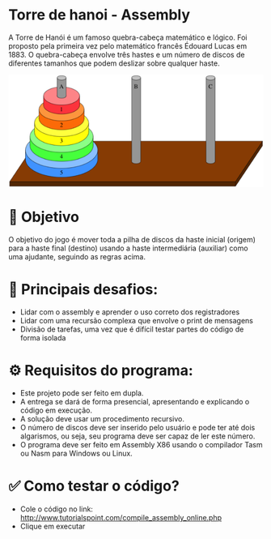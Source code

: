 # Torre de hanoi - Assembly
A Torre de Hanói é um famoso quebra-cabeça matemático e lógico. Foi proposto pela primeira vez pelo matemático francês Édouard Lucas em 1883. O quebra-cabeça envolve três hastes e um número de discos de diferentes tamanhos que podem deslizar sobre qualquer haste.

<img src="torre-de-hanoi.png" />

# 🎯 Objetivo
O objetivo do jogo é mover toda a pilha de discos da haste inicial (origem) para a haste final (destino) usando a haste intermediária (auxiliar) como uma ajudante, seguindo as regras acima.

# 🔨 Principais desafios:
- Lidar com o assembly e aprender o uso correto dos registradores
- Lidar com uma recursão complexa que envolve o print de mensagens
- Divisão de tarefas, uma vez que é difícil testar partes do código de forma isolada

# ⚙️ Requisitos do programa:
- Este projeto pode ser feito em dupla.
- A entrega se dará de forma presencial, apresentando e explicando o código em execução.
- A solução deve usar um procedimento recursivo.
- O número de discos deve ser inserido pelo usuário e pode ter até dois algarismos, ou seja, seu programa deve ser capaz de ler este número.
- O programa deve ser feito em Assembly X86 usando o compilador Tasm ou  Nasm para Windows ou Linux.

# ✅ Como testar o código?
- Cole o código no link: http://www.tutorialspoint.com/compile_assembly_online.php
- Clique em executar
